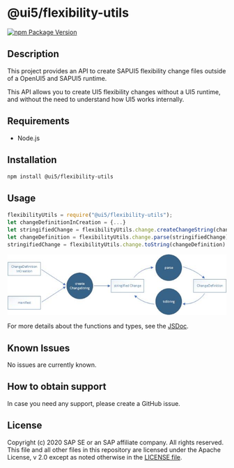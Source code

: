 # @ui5/flexibility-utils

[![npm Package Version](https://badge.fury.io/js/%40ui5%2Fflexibility-utils.svg)](https://www.npmjs.com/package/@ui5/flexibility-utils)

## Description
This project provides an API to create SAPUI5 flexibility change files outside of a OpenUI5 and SAPUI5 runtime.

This API allows you to create UI5 flexibility changes without a UI5 runtime, and without the need to understand how UI5 works internally.

## Requirements
* Node.js

## Installation
~~~
npm install @ui5/flexibility-utils
~~~

## Usage
~~~js
flexibilityUtils = require("@ui5/flexibility-utils");
let changeDefinitionInCreation = {...}
let stringifiedChange = flexibilityUtils.change.createChangeString(changeDefinitionInCreation, manifest)
let changeDefinition = flexibilityUtils.change.parse(stringifiedChange)
stringifiedChange = flexibilityUtils.change.toString(changeDefinition)
~~~

![Data Flow](./dataflow.jpg)

For more details about the functions and types, see the [JSDoc](jsdoc/index.html).

## Known Issues
No issues are currently known.

## How to obtain support
In case you need any support, please create a GitHub issue.

## License
Copyright (c) 2020 SAP SE or an SAP affiliate company. All rights reserved. This file and all other files in this repository are licensed under the Apache License, v 2.0 except as noted otherwise in the [LICENSE file](LICENSE.txt).

